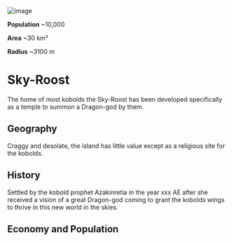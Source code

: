<InfoBox>

![image](https://placehold.co/600x400?text=Sky-Roost)

**Population** ~10,000

**Area** ~30 km²

**Radius** ~3100 m

</InfoBox>

# Sky-Roost

The home of most kobolds the Sky-Roost has been developed specifically as a temple to summon a Dragon-god by them.

## Geography

Craggy and desolate, the island has little value except as a religious site for the kobolds.

## History

Settled by the kobold prophet Azakinretia in the year xxx AE after she received a vision of a great Dragon-god coming to grant the kobolds wings to thrive in this new world in the skies.

## Economy and Population
